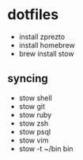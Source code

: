 # dotfiles

 * install zprezto
 * install homebrew
 * brew install stow

## syncing
 * stow shell
 * stow git
 * stow ruby
 * stow zsh
 * stow psql
 * stow vim
 * stow -t ~/bin bin


